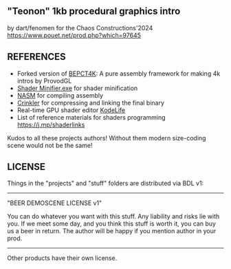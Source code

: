 ## "Teonon" 1kb procedural graphics intro
 by dart/fenomen for the Chaos Constructions'2024
 https://www.pouet.net/prod.php?which=97645

## REFERENCES
- Forked version of [BEPCT4K](https://github.com/w23/bepct4k): A pure assembly framework for making 4k intros by ProvodGL 
- [Shader Minifier.exe](https://github.com/laurentlb/Shader_Minifier) for shader minification
- [NASM](https://nasm.us) for compiling assembly
- [Crinkler](http://crinkler.net) for compressing and linking the final binary
- Real-time GPU shader editor [KodeLife](https://hexler.net/kodelife)
- List of reference materials for shaders programming https://j.mp/shaderlinks

Kudos to all these projects authors! Without them modern size-coding scene would not be the same!


## LICENSE
Things in the "projects" and "stuff" folders
are distributed via BDL v1:

------------------------------------------------------------
"BEER DEMOSCENE LICENSE v1"

You can do whatever you want with this stuff.
Any liability and risks lie with you.
If we meet some day, and you think this 
stuff is worth it, you can buy us a beer in return.
The author will be happy if you mention author in your prod.

------------------------------------------------------------
Other products have their own license.
